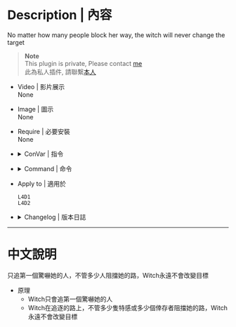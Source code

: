 # Description | 內容
No matter how many people block her way, the witch will never change the target

> __Note__ <br/>
This plugin is private, Please contact [me](https://github.com/fbef0102/Game-Private_Plugin#私人插件列表-private-plugins-list)<br/>
此為私人插件, 請聯繫[本人](https://github.com/fbef0102/Game-Private_Plugin#私人插件列表-private-plugins-list)

* Video | 影片展示
<br/>None

* Image | 圖示
<br/>None

* Require | 必要安裝
<br/>None

* <details><summary>ConVar | 指令</summary>

	* cfg/sourcemod/l4d_witch_chase_target_lock.cfg
		```php
		// 0=Plugin off, 1=Plugin on.
		l4d_witch_chase_target_lock_enable "1"
		```
</details>

* <details><summary>Command | 命令</summary>

	None
</details>

* Apply to | 適用於
	```
	L4D1
	L4D2
	```

* <details><summary>Changelog | 版本日誌</summary>

	* v1.0 (2023-8-1)
		* Initial Release
</details>

- - - -
# 中文說明
只追第一個驚嚇她的人，不管多少人阻擋她的路，Witch永遠不會改變目標

* 原理
	* Witch只會追第一個驚嚇她的人
	* Witch在追逐的路上，不管多少隻特感或多少個倖存者阻擋她的路，Witch永遠不會改變目標
